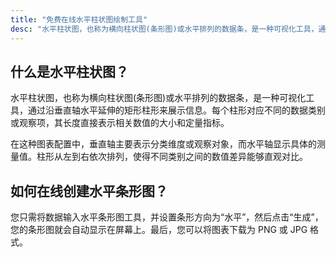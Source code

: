 ```yaml
---
title: "免费在线水平柱状图绘制工具"
desc: "水平柱状图，也称为横向柱状图(条形图)或水平排列的数据条，是一种可视化工具，通过沿垂直轴水平延伸的矩形柱形来展示信息。每个柱形对应不同的数据类别或观察项，其长度直接表示相关数值的大小和定量指标。"
---
```


## 什么是水平柱状图？

水平柱状图，也称为横向柱状图(条形图)或水平排列的数据条，是一种可视化工具，通过沿垂直轴水平延伸的矩形柱形来展示信息。每个柱形对应不同的数据类别或观察项，其长度直接表示相关数值的大小和定量指标。

在这种图表配置中，垂直轴主要表示分类维度或观察对象，而水平轴显示具体的测量值。柱形从左到右依次排列，使得不同类别之间的数值差异能够直观对比。

## 如何在线创建水平条形图？

您只需将数据输入水平条形图工具，并设置条形方向为“水平”，然后点击“生成”，您的条形图就会自动显示在屏幕上。最后，您可以将图表下载为 PNG 或 JPG 格式。